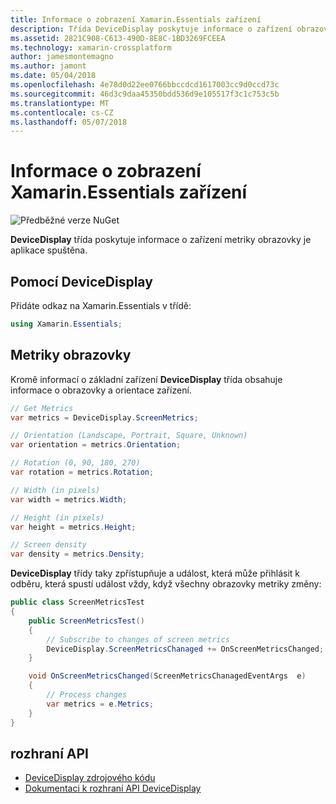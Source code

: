 ```yaml
---
title: Informace o zobrazení Xamarin.Essentials zařízení
description: Třída DeviceDisplay poskytuje informace o zařízení obrazovky metriky aplikace běží na.
ms.assetid: 2821C908-C613-490D-8E8C-1BD3269FCEEA
ms.technology: xamarin-crossplatform
author: jamesmontemagno
ms.author: jamont
ms.date: 05/04/2018
ms.openlocfilehash: 4e78d0d22ee0766bbccdcd1617003cc9d0ccd73c
ms.sourcegitcommit: 46d3c9daa45350bdd536d9e105517f3c1c753c5b
ms.translationtype: MT
ms.contentlocale: cs-CZ
ms.lasthandoff: 05/07/2018
---
```

# <a name="xamarinessentials-device-display-information"></a>Informace o zobrazení Xamarin.Essentials zařízení

![Předběžné verze NuGet](~/media/shared/pre-release.png)

**DeviceDisplay** třída poskytuje informace o zařízení metriky obrazovky je aplikace spuštěna.

## <a name="using-devicedisplay"></a>Pomocí DeviceDisplay

Přidáte odkaz na Xamarin.Essentials v třídě:

```csharp
using Xamarin.Essentials;
```

## <a name="screen-metrics"></a>Metriky obrazovky

Kromě informací o základní zařízení **DeviceDisplay** třída obsahuje informace o obrazovky a orientace zařízení.

```csharp
// Get Metrics
var metrics = DeviceDisplay.ScreenMetrics;

// Orientation (Landscape, Portrait, Square, Unknown)
var orientation = metrics.Orientation;

// Rotation (0, 90, 180, 270)
var rotation = metrics.Rotation;

// Width (in pixels)
var width = metrics.Width;

// Height (in pixels)
var height = metrics.Height;

// Screen density
var density = metrics.Density;
```

**DeviceDisplay** třídy taky zpřístupňuje a událost, která může přihlásit k odběru, která spustí událost vždy, když všechny obrazovky metriky změny:

```csharp
public class ScreenMetricsTest
{
    public ScreenMetricsTest()
    {
        // Subscribe to changes of screen metrics
        DeviceDisplay.ScreenMetricsChanaged += OnScreenMetricsChanged;
    }

    void OnScreenMetricsChanged(ScreenMetricsChanagedEventArgs  e)
    {
        // Process changes
        var metrics = e.Metrics;
    }
}
```

## <a name="api"></a>rozhraní API

- [DeviceDisplay zdrojového kódu](https://github.com/xamarin/Essentials/tree/master/Essentials/DeviceDisplay)
- [Dokumentaci k rozhraní API DeviceDisplay](xref:Xamarin.Essentials.DeviceDisplay)
